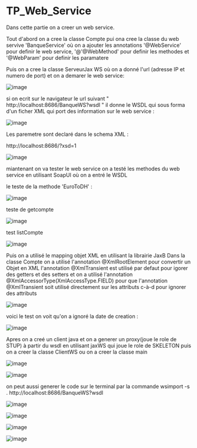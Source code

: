 # TP_Web_Service

Dans cette partie on a creer un web service.

Tout d'abord on a cree la classe Compte 
pui ona cree la classe du web servive 'BanqueService' où on a ajouter les annotations  '@WebService' pour definir le web service, '@'@WebMethod' pour definir les methodes et '@WebParam' pour definir les paramatere 

Puis on a cree la classe ServeurJax WS où on a donné l'url (adresse IP et numero de port)
 et on a demarer le web service:
 
![image](https://user-images.githubusercontent.com/84719124/163244495-1d17c1ab-651b-4861-856e-01a347cdc5b4.png)

si on ecrit sur le navigateur le url suivant " http://localhost:8686/BanqueWS?wsdl " il donne le WSDL qui sous forma d'un ficher XML qui port des information sur le web service :

![image](https://user-images.githubusercontent.com/84719124/163244560-90ced091-49b8-48cc-9ce5-a39e732f9ac2.png)

Les paremetre sont declaré dans le schema XML :

 http://localhost:8686/?xsd=1
 
![image](https://user-images.githubusercontent.com/84719124/163244598-6ef2bc59-fdf7-424b-ab62-aef6b33a795c.png)


miantenant on va tester le web service
on a testé les methodes du web service en utilisant SoapUI  où on a entré le WSDL

le teste de la methode 'EuroToDH' :

![image](https://user-images.githubusercontent.com/84719124/163244667-e676ab2d-a356-43d2-b243-5af21bb15ca6.png)


teste de getcompte


![image](https://user-images.githubusercontent.com/84719124/163244725-c7e7fc30-0354-40c9-97e1-9f01929a0a66.png)


test listCompte

![image](https://user-images.githubusercontent.com/84719124/163244872-3baa4d7b-3d00-4b5f-a1fe-565493a60327.png)


Puis on a utilisé le mapping objet XML en utilisant la librairie JaxB 
Dans la classe Compte on a utilisé l'annotation @XmlRootElement pour convertir un Objet en XML
l'annotation @XmlTransient est utilisé par defaut pour igorer des getters et des setters et on a utilisé l'annotation @XmlAccessorType(XmlAccessType.FIELD) pour que l'annotation @XmlTransient soit utilisé directement sur les attributs c-à-d pour ignorer des attributs 

![image](https://user-images.githubusercontent.com/84719124/163244944-a8b3ffbf-55d0-41a9-8af8-1eba082ad49e.png)

voici le test on voit qu'on a ignoré la date de creation :

![image](https://user-images.githubusercontent.com/84719124/163244963-e9706d10-a226-488a-b5e7-0538caecc336.png)



Apres on a creé un client java et on a generer un proxy(joue le role de STUP) à  partir du wsdl  en utilisant jaxWS qui joue le role de SKELETON puis on a creer la classe ClientWS ou on a creer la classe main 


![image](https://user-images.githubusercontent.com/84719124/163245023-5b5a87be-d75d-4380-99ca-06e41a699bde.png)



![image](https://user-images.githubusercontent.com/84719124/163245054-4cc6080f-9350-4535-9af3-53220abe12fd.png)



on peut aussi generer le code sur le terminal par la commande  wsimport -s . http://localhost:8686/BanqueWS?wsdl



![image](https://user-images.githubusercontent.com/84719124/163245111-32e0283f-199a-4fab-b74f-674a6502122c.png)


![image](https://user-images.githubusercontent.com/84719124/163245147-e1a6ac48-25b6-4e00-87ba-56783fa66203.png)

![image](https://user-images.githubusercontent.com/84719124/163245525-a690bee1-bdf5-4bb8-b3ba-e817f5c8031e.png)


![image](https://user-images.githubusercontent.com/84719124/163245178-c439fc3a-8551-4bf0-ab77-a1e31ca80cfa.png)




